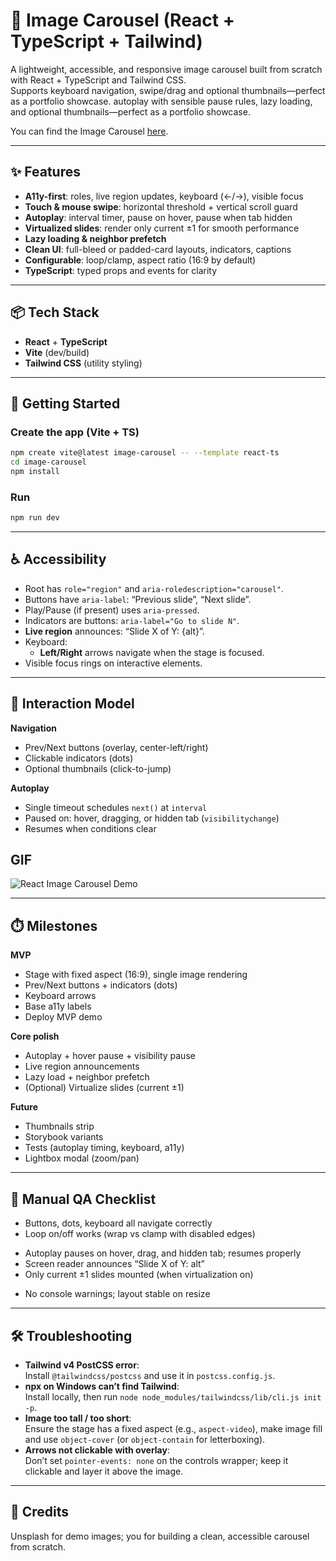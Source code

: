 # 🧩 Image Carousel (React + TypeScript + Tailwind)

A lightweight, accessible, and responsive image carousel built from scratch with React + TypeScript and Tailwind CSS.  
Supports keyboard navigation, swipe/drag and optional thumbnails—perfect as a portfolio showcase.
autoplay with sensible pause rules, lazy loading, and optional thumbnails—perfect as a portfolio showcase.

You can find the Image Carousel [here](https://image-carousel-ecru-delta.vercel.app/).

---

## ✨ Features

- **A11y-first**: roles, live region updates, keyboard (←/→), visible focus
- **Touch & mouse swipe**: horizontal threshold + vertical scroll guard
- **Autoplay**: interval timer, pause on hover, pause when tab hidden 
- **Virtualized slides**: render only current ±1 for smooth performance 
- **Lazy loading & neighbor prefetch**
- **Clean UI**: full-bleed or padded-card layouts, indicators, captions
- **Configurable**: loop/clamp, aspect ratio (16:9 by default)
- **TypeScript**: typed props and events for clarity

---

## 📦 Tech Stack

- **React** + **TypeScript**
- **Vite** (dev/build)
- **Tailwind CSS** (utility styling)

---
<!-- 
## 🗂️ Project Structure

src/
components/
ImageCarousel/
ImageCarousel.tsx
demo/
DemoPage.tsx
styles/
globals.css
App.tsx


> The carousel keeps its logic internal; `demo/DemoPage.tsx` just feeds images and shows variants.

--- -->

## 🚀 Getting Started

### Create the app (Vite + TS)
```bash
npm create vite@latest image-carousel -- --template react-ts
cd image-carousel
npm install
```


### Run
```bash
npm run dev
```
<!-- 
---
### 🧭 Props (API)

| Prop             | Type                        | Default  | Description                                |          |          |                     |
| ---------------- | --------------------------- | -------- | ------------------------------------------ | -------- | -------- | ------------------- |
| `images`         | `Slide[]`                   | —        | Array of `{src, alt, caption?}`.           |          |          |                     |
| `initial`        | `number`                    | `0`      | Start index.                               |          |          |                     |
| `loop`           | `boolean`                   | `true`   | Wrap around at edges; otherwise clamp.     |          |          |                     |
| `autoPlay`       | `boolean`                   | `true`   | Enable autoplay.                           |          |          |                     |
| `interval`       | `number` (ms)               | `3500`   | Time between slides.                       |          |          |                     |
| `aspect`         | \`"16/9" \\                 | "4/3" \\ | "1/1" \\                                   | "21/9"\` | `"16/9"` | Stage aspect ratio. |
| `showIndicators` | `boolean`                   | `true`   | Show dot indicators below the stage.       |          |          |                     |
| `showThumbnails` | `boolean`                   | `false`  | Show a thumbnail strip (optional feature). |          |          |                     |
| `onIndexChange`  | `(current: number) => void` | —        | Callback when slide changes.               |          |          |                     |
| `className`      | `string`                    | —        | Optional wrapper classes.                  |          |          |                     | -->
---

## ♿ Accessibility

- Root has `role="region"` and `aria-roledescription="carousel"`.
- Buttons have `aria-label`: “Previous slide”, “Next slide”.
- Play/Pause (if present) uses `aria-pressed`.
- Indicators are buttons: `aria-label="Go to slide N"`.
- **Live region** announces: “Slide X of Y: {alt}”.
- Keyboard:
  - **Left/Right** arrows navigate when the stage is focused.
  <!-- - **Space** toggles play/pause (if autoplay control is present). -->
- Visible focus rings on interactive elements.

---

## 📱 Interaction Model

**Navigation**
- Prev/Next buttons (overlay, center-left/right)
- Clickable indicators (dots)
- Optional thumbnails (click-to-jump)
<!-- 
**Swipe / Drag**
- Horizontal drag with distance threshold (~10–15% width or ~56px)
- Vertical movement bias cancels swipe (preserves page scroll)
-->
**Autoplay**
- Single timeout schedules `next()` at `interval`
- Paused on: hover, dragging, or hidden tab (`visibilitychange`)
- Resumes when conditions clear 

## GIF

<!-- ![Demo](image-carousel.gif) -->

![React Image Carousel Demo](./assets/image-carousel.gif)

---
## ⏱️ Milestones

**MVP**
- Stage with fixed aspect (16:9), single image rendering
- Prev/Next buttons + indicators (dots)
- Keyboard arrows
- Base a11y labels
- Deploy MVP demo


**Core polish**
- Autoplay + hover pause + visibility pause
- Live region announcements
- Lazy load + neighbor prefetch
- (Optional) Virtualize slides (current ±1)

**Future**
- Thumbnails strip
- Storybook variants
- Tests (autoplay timing, keyboard, a11y)
- Lightbox modal (zoom/pan)

--- 

## 🧪 Manual QA Checklist

- Buttons, dots, keyboard all navigate correctly
- Loop on/off works (wrap vs clamp with disabled edges)
<!-- - Swipe: horizontal flick changes slide; vertical drag scrolls page -->
- Autoplay pauses on hover, drag, and hidden tab; resumes properly
- Screen reader announces “Slide X of Y: alt”
- Only current ±1 slides mounted (when virtualization on)
<!-- - Mobile: touch targets ≥ 44px; no image ghost-drag -->
- No console warnings; layout stable on resize

---

## 🛠️ Troubleshooting

- **Tailwind v4 PostCSS error**:  
  Install `@tailwindcss/postcss` and use it in `postcss.config.js`.
- **npx on Windows can’t find Tailwind**:  
  Install locally, then run `node node_modules/tailwindcss/lib/cli.js init -p`.
- **Image too tall / too short**:  
  Ensure the stage has a fixed aspect (e.g., `aspect-video`), make image fill and use `object-cover` (or `object-contain` for letterboxing).
- **Arrows not clickable with overlay**:  
  Don’t set `pointer-events: none` on the controls wrapper; keep it clickable and layer it above the image.

---

## 🙌 Credits

Unsplash for demo images; you for building a clean, accessible carousel from scratch.
